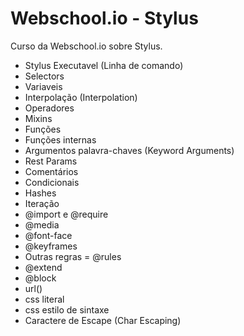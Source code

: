 # Webschool.io - Stylus
Curso da Webschool.io sobre Stylus.

* Stylus Executavel (Linha de comando)
* Selectors
* Variaveis
* Interpolação (Interpolation)
* Operadores
* Mixins
* Funções
* Funções internas
* Argumentos palavra-chaves (Keyword Arguments)
* Rest Params
* Comentários
* Condicionais
* Hashes
* Iteração
* @import e @require
* @media
* @font-face
* @keyframes
* Outras regras = @rules
* @extend
* @block
* url()
* css literal
* css estilo de sintaxe
* Caractere de Escape (Char Escaping)
